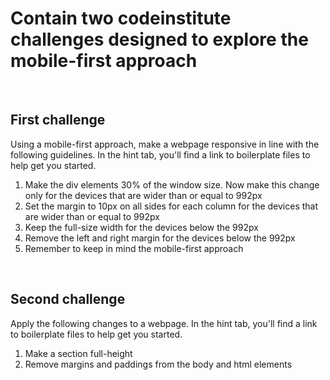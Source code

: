 # Contain two codeinstitute challenges designed to explore the mobile-first approach

<br>

## First challenge

Using a mobile-first approach, make a webpage responsive in line with the following guidelines. In the hint tab, you'll find a link to boilerplate files to help get you started.

1. Make the div elements 30% of the window size. Now make this change only for the devices that are wider than or equal to 992px
2. Set the margin to 10px on all sides for each column for the devices that are wider than or equal to 992px
3. Keep the full-size width for the devices below the 992px
4. Remove the left and right margin for the devices below the 992px
5. Remember to keep in mind the mobile-first approach

<br>

## Second challenge

Apply the following changes to a webpage. In the hint tab, you'll find a link to boilerplate files to help get you started.

1. Make a section full-height
2. Remove margins and paddings from the body and html elements